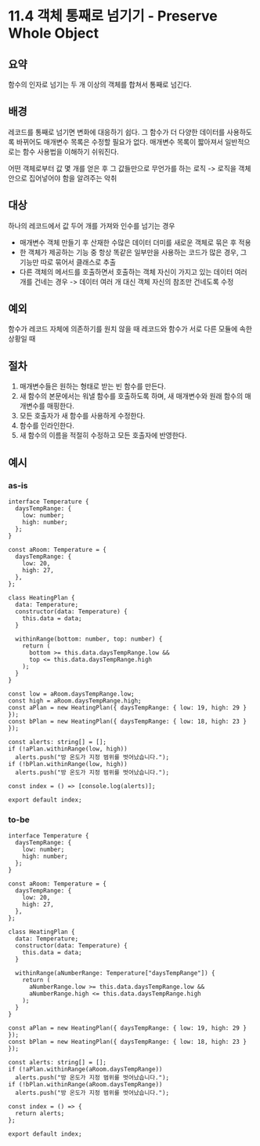 # 11.4 객체 통째로 넘기기 - Preserve Whole Object

## 요약

함수의 인자로 넘기는 두 개 이상의 객체를 합쳐서 통째로 넘긴다.

## 배경

레코드를 통째로 넘기면 변화에 대응하기 쉽다.
그 함수가 더 다양한 데이터를 사용하도록 바뀌어도 매개변수 목록은 수정할 필요가 없다.
매개변수 목록이 짧아져서 일반적으로는 함수 사용법을 이해하기 쉬워진다.

어떤 객체로부터 값 몇 개를 얻은 후 그 값들만으로 무언가를 하는 로직
-> 로직을 객체 안으로 집어넣어야 함을 알려주는 악취

## 대상

하나의 레코드에서 값 두어 개를 가져와 인수를 넘기는 경우

- 매개변수 객체 만들기 후 산재한 수많은 데이터 더미를 새로운 객체로 묶은 후 적용
- 한 객체가 제공하는 기능 중 항상 똑같은 일부만을 사용하는 코드가 많은 경우, 그 기능만 따로 묶어서 클래스로 추출
- 다른 객체의 메서드를 호출하면서 호출하는 객체 자신이 가지고 있는 데이터 여러 개를 건네는 경우
  -> 데이터 여러 개 대신 객체 자신의 참조만 건네도록 수정

## 예외

함수가 레코드 자체에 의존하기를 원치 않을 때
레코드와 함수가 서로 다른 모듈에 속한 상황일 때

## 절차

1. 매개변수들은 원하는 형태로 받는 빈 함수를 만든다.
2. 새 함수의 본문에서는 워낼 함수를 호출하도록 하며, 새 매개변수와 원래 함수의 매개변수를 매핑한다.
3. 모든 호출자가 새 함수를 사용하게 수정한다.
4. 함수를 인라인한다.
5. 새 함수의 이름을 적절히 수정하고 모든 호출자에 반영한다.

## 예시

### as-is

```tsx
interface Temperature {
  daysTempRange: {
    low: number;
    high: number;
  };
}

const aRoom: Temperature = {
  daysTempRange: {
    low: 20,
    high: 27,
  },
};

class HeatingPlan {
  data: Temperature;
  constructor(data: Temperature) {
    this.data = data;
  }

  withinRange(bottom: number, top: number) {
    return (
      bottom >= this.data.daysTempRange.low &&
      top <= this.data.daysTempRange.high
    );
  }
}

const low = aRoom.daysTempRange.low;
const high = aRoom.daysTempRange.high;
const aPlan = new HeatingPlan({ daysTempRange: { low: 19, high: 29 } });
const bPlan = new HeatingPlan({ daysTempRange: { low: 18, high: 23 } });

const alerts: string[] = [];
if (!aPlan.withinRange(low, high))
  alerts.push("방 온도가 지정 범위를 벗어났습니다.");
if (!bPlan.withinRange(low, high))
  alerts.push("방 온도가 지정 범위를 벗어났습니다.");

const index = () => [console.log(alerts)];

export default index;
```

### to-be

```tsx
interface Temperature {
  daysTempRange: {
    low: number;
    high: number;
  };
}

const aRoom: Temperature = {
  daysTempRange: {
    low: 20,
    high: 27,
  },
};

class HeatingPlan {
  data: Temperature;
  constructor(data: Temperature) {
    this.data = data;
  }

  withinRange(aNumberRange: Temperature["daysTempRange"]) {
    return (
      aNumberRange.low >= this.data.daysTempRange.low &&
      aNumberRange.high <= this.data.daysTempRange.high
    );
  }
}

const aPlan = new HeatingPlan({ daysTempRange: { low: 19, high: 29 } });
const bPlan = new HeatingPlan({ daysTempRange: { low: 18, high: 23 } });

const alerts: string[] = [];
if (!aPlan.withinRange(aRoom.daysTempRange))
  alerts.push("방 온도가 지정 범위를 벗어났습니다.");
if (!bPlan.withinRange(aRoom.daysTempRange))
  alerts.push("방 온도가 지정 범위를 벗어났습니다.");

const index = () => {
  return alerts;
};

export default index;
```
